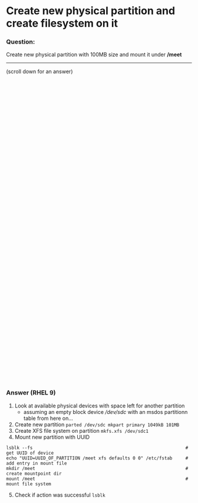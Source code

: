 # Create new physical partition and create filesystem on it

### Question:
Create new physical partition with 100MB size and mount it under **/meet**

***
(scroll down for an answer)

<br/><br/><br/><br/><br/><br/><br/><br/><br/><br/><br/><br/><br/><br/><br/><br/><br/><br/><br/><br/><br/><br/><br/><br/>
<br/><br/><br/><br/><br/><br/><br/><br/><br/><br/><br/><br/><br/><br/><br/><br/><br/><br/><br/><br/><br/><br/><br/><br/>

### Answer (RHEL 9)

1. Look at available physical devices with space left for another partition
    - assuming an empty block device */dev/sdc* with an msdos partitionn table from here on...
2. Create new partition `parted /dev/sdc mkpart primary 1049kB 101MB`
3. Create XFS file system on partition `mkfs.xfs /dev/sdc1`
4. Mount new partition with UUID
```
lsblk --fs                                                          # get UUID of device
echo "UUID=UUID_OF_PARTITION /meet xfs defaults 0 0" /etc/fstab     # add entry in mount file
mkdir /meet                                                         # create mountpoint dir
mount /meet                                                         # mount file system
```
5. Check if action was successful `lsblk`